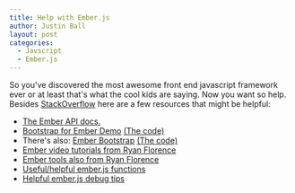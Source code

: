 ```yaml
---
title: Help with Ember.js
author: Justin Ball
layout: post
categories:
  - Javscript
  - Ember.js
---
```


<a>So you've discovered the most awesome front end javascript framework ever or at least that's what the cool
kids are saying. Now you want so help. Besides <a href="http://stackoverflow.com/questions/tagged/ember.js">StackOverflow</a>
here are a few resources that might be helpful:</a>

<ul>
  <li><a href="http://emberjs.com/api/">The Ember API docs.</a></li>
  <li>
    <a href="http://ember-addons.github.io/bootstrap-for-ember/dist/#/">Bootstrap for Ember Demo</a>
    <a href="https://github.com/ember-addons/bootstrap-for-ember">(The code)</a>
  <li>
    There's also:
    <a href="http://emberjs-addons.github.io/ember-bootstrap/">Ember Bootstrap</a>
    <a href="https://github.com/emberjs-addons/ember-bootstrap">(The code)</a>
  </li>
  <li><a href="http://ember101.com/">Ember video tutorials from Ryan Florence</a></li>
  <li><a href="https://github.com/rpflorence/ember-tools">Ember tools also from Ryan Florence</a></li>
  <li><a href="http://code418.com/blog/2012/03/08/useful-emberjs-functions/">Useful/helpful ember.js functions</a></li>
  <li><a href="http://www.akshay.cc/blog/2013-02-22-debugging-ember-js-and-ember-data.html">Helpful ember.js debug tips</></li>
</ul>